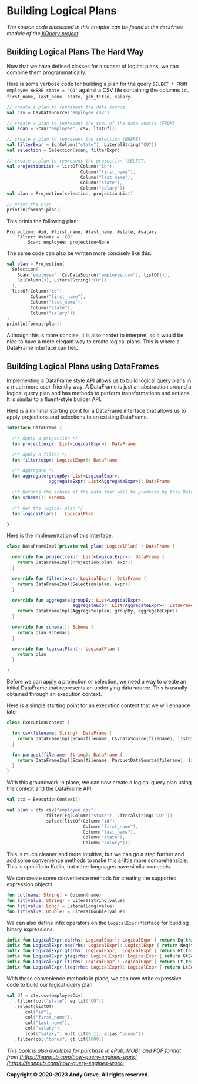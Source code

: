 # Building Logical Plans

_The source code discussed in this chapter can be found in the `dataframe` module of the[ KQuery project](https://github.com/andygrove/how-query-engines-work)._

## Building Logical Plans The Hard Way

Now that we have defined classes for a subset of logical plans, we can combine them programmatically.

Here is some verbose code for building a plan for the query `SELECT * FROM employee WHERE state = 'CO'` against a CSV file containing the columns `id, first_name, last_name, state, job_title, salary`.

```kotlin
// create a plan to represent the data source
val csv = CsvDataSource("employee.csv")

// create a plan to represent the scan of the data source (FROM)
val scan = Scan("employee", csv, listOf())

// create a plan to represent the selection (WHERE)
val filterExpr = Eq(Column("state"), LiteralString("CO"))
val selection = Selection(scan, filterExpr)

// create a plan to represent the projection (SELECT)
val projectionList = listOf(Column("id"),
                            Column("first_name"),
                            Column("last_name"),
                            Column("state"),
                            Column("salary"))
val plan = Projection(selection, projectionList)

// print the plan
println(format(plan))
```

This prints the following plan:

```
Projection: #id, #first_name, #last_name, #state, #salary
    Filter: #state = 'CO'
        Scan: employee; projection=None
```

The same code can also be written more concisely like this:

```kotlin
val plan = Projection(
  Selection(
    Scan("employee", CsvDataSource("employee.csv"), listOf()),
    Eq(Column(3), LiteralString("CO"))
  ),
  listOf(Column("id"),
         Column("first_name"),
         Column("last_name"),
         Column("state"),
         Column("salary"))
)
println(format(plan))
```

Although this is more concise, it is also harder to interpret, so it would be nice to have a more elegant way to create logical plans. This is where a DataFrame interface can help.

## Building Logical Plans using DataFrames

Implementing a DataFrame style API allows us to build logical query plans in a much more user-friendly way. A DataFrame is just an abstraction around a logical query plan and has methods to perform transformations and actions. It is similar to a fluent-style builder API.

Here is a minimal starting point for a DataFrame interface that allows us to apply projections and selections to an existing DataFrame.

```kotlin
interface DataFrame {

  /** Apply a projection */
  fun project(expr: List<LogicalExpr>): DataFrame

  /** Apply a filter */
  fun filter(expr: LogicalExpr): DataFrame

  /** Aggregate */
  fun aggregate(groupBy: List<LogicalExpr>,
                aggregateExpr: List<AggregateExpr>): DataFrame

  /** Returns the schema of the data that will be produced by this DataFrame. */
  fun schema(): Schema

  /** Get the logical plan */
  fun logicalPlan() : LogicalPlan

}
```

Here is the implementation of this interface.

```kotlin
class DataFrameImpl(private val plan: LogicalPlan) : DataFrame {

  override fun project(expr: List<LogicalExpr>): DataFrame {
    return DataFrameImpl(Projection(plan, expr))
  }

  override fun filter(expr: LogicalExpr): DataFrame {
    return DataFrameImpl(Selection(plan, expr))
  }

  override fun aggregate(groupBy: List<LogicalExpr>,
                         aggregateExpr: List<AggregateExpr>): DataFrame {
    return DataFrameImpl(Aggregate(plan, groupBy, aggregateExpr))
  }

  override fun schema(): Schema {
    return plan.schema()
  }

  override fun logicalPlan(): LogicalPlan {
    return plan
  }

}
```

Before we can apply a projection or selection, we need a way to create an initial DataFrame that represents an underlying data source. This is usually obtained through an execution context.

Here is a simple starting point for an execution context that we will enhance later.

```kotlin
class ExecutionContext {

  fun csv(filename: String): DataFrame {
    return DataFrameImpl(Scan(filename, CsvDataSource(filename), listOf()))
  }

  fun parquet(filename: String): DataFrame {
    return DataFrameImpl(Scan(filename, ParquetDataSource(filename), listOf()))
  }
}
```

With this groundwork in place, we can now create a logical query plan using the context and the DataFrame API.

```kotlin
val ctx = ExecutionContext()

val plan = ctx.csv("employee.csv")
              .filter(Eq(Column("state"), LiteralString("CO")))
              .select(listOf(Column("id"),
                             Column("first_name"),
                             Column("last_name"),
                             Column("state"),
                             Column("salary")))
```

This is much cleaner and more intuitive, but we can go a step further and add some convenience methods to make this a little more comprehensible. This is specific to Kotlin, but other languages have similar concepts.

We can create some convenience methods for creating the supported expression objects.

```kotlin
fun col(name: String) = Column(name)
fun lit(value: String) = LiteralString(value)
fun lit(value: Long) = LiteralLong(value)
fun lit(value: Double) = LiteralDouble(value)
```

We can also define infix operators on the `LogicalExpr` interface for building binary expressions.

```kotlin
infix fun LogicalExpr.eq(rhs: LogicalExpr): LogicalExpr { return Eq(this, rhs) }
infix fun LogicalExpr.neq(rhs: LogicalExpr): LogicalExpr { return Neq(this, rhs) }
infix fun LogicalExpr.gt(rhs: LogicalExpr): LogicalExpr { return Gt(this, rhs) }
infix fun LogicalExpr.gteq(rhs: LogicalExpr): LogicalExpr { return GtEq(this, rhs) }
infix fun LogicalExpr.lt(rhs: LogicalExpr): LogicalExpr { return Lt(this, rhs) }
infix fun LogicalExpr.lteq(rhs: LogicalExpr): LogicalExpr { return LtEq(this, rhs) }
```

With these convenience methods in place, we can now write expressive code to build our logical query plan.

```kotlin
val df = ctx.csv(employeeCsv)
   .filter(col("state") eq lit("CO"))
   .select(listOf(
       col("id"),
       col("first_name"),
       col("last_name"),
       col("salary"),
       (col("salary") mult lit(0.1)) alias "bonus"))
   .filter(col("bonus") gt lit(1000))
```

*This book is also available for purchase in ePub, MOBI, and PDF format from [https://leanpub.com/how-query-engines-work](https://leanpub.com/how-query-engines-work)*

**Copyright © 2020-2023 Andy Grove. All rights reserved.**
